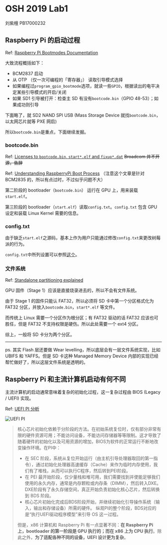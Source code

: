 # OSH 2019 Lab1
刘紫檀 PB17000232

## Raspberry Pi 的启动过程

Ref: [Raspberry Pi Bootmodes Documentation](https://www.raspberrypi.org/documentation/hardware/raspberrypi/bootmodes/README.md)

大致流程概括如下：
- BCM2837 启动
- 从 OTP （仅一次可编程的「寄存器」） 读取引导模式选择
- 如果编程过`program_gpio_bootmode`选项，就读一些`GPIO`，根据读出的电平决定某些引导模式的开启/关闭
- 如果 SD1 引导被打开：检查主 SD 有没有`bootcode.bin`（GPIO 48-53）；如果成功则引导

下面略了，就 SD2 NAND SPI USB (Mass Storage Device 就找`bootcode.bin`，以太网芯片就等 PXE 网启)

所以`bootcode.bin`是重点，下面继续发掘。

### bootcode.bin

Ref: [Licenses to `bootcode.bin`, `start*.elf` and `fixup*.dat`](https://github.com/raspberrypi/firmware/blob/master/boot/LICENCE.broadcom)   ~~Broadcom 并不开源，告辞~~

Ref: [Understanding RaspberryPi Boot Process](https://wiki.beyondlogic.org/index.php?title=Understanding_RaspberryPi_Boot_Process) （注意这个文章是针对 BCM2835 的，所以有点过时，不过似乎问题不大）

第二阶段的 bootloader（`bootcode.bin`） 运行在 GPU 上，用来装载`start.elf`。 

第三阶段的 bootloader（`start.elf`）读取`config.txt`。`config.txt` 包含 GPU 设定和装载 Linux Kernel 需要的信息。

### config.txt

由于缺乏`start.elf`之源码，基本上作为用户只能通过修改`config.txt`来更改树莓派的行为。

`config.txt`中所列设置可以参照[这个](https://www.raspberrypi.org/documentation/configuration/config-txt/)。

### 文件系统

Ref: [Standalone partitioning explained](https://github.com/raspberrypi/noobs/wiki/Standalone-partitioning-explained)

GPU 固件（Stage 1）应该是直接烧录进去的，所以不会有文件系统。

由于 Stage 1 的固件只能认 FAT32，所以必须将 SD 卡中第一个分区格式化为 FAT32 分区，并放入`bootcode.bin`，`start*.elf` 等文件。

而传统上 Linux 需要一个分区作为根分区；有 FAT32 驱动的话 FAT32 应该也可胜任，但是 FAT32 不支持权限是硬伤。所以此处需要一个 ext4 分区。

综上，一般将 SD 卡分为两个分区。

---

ps. 其实 Flash 层还要做 Wear levelling，所以底层会有一层文件系统实现，比如 UBIFS 和 YAFFS。但是 SD 卡这种 Managed Memory Device 内部的实现已经帮忙做好了，所以这层文件系统是透明的。

## Raspberry Pi 和主流计算机启动有何不同

主流计算机的启动通常意味着复杂的初始化过程，这一复杂过程由 BIOS (Legacy / UEFI) 实现。

Ref: [UEFI PI 分析](https://zhuanlan.zhihu.com/p/25941340)

![UEFI PI](/home/libreliu/RDMA/Os/OSH-2019-Labs/docs/uefi_pi.jpg)

> 核心芯片初始化依赖于分阶段的方法。在初始系统复位时，仅有部分非常有限的硬件资源可用；不能访问设备，不能访问存储器等等限制。这才导致了随着硬件的初始化以及可用资源的增加，BIOS为软件的正常运行不断地改变操作环境。在PI中：
>
> - 在 SEC 阶段，系统从复位开始运行（由主机引导处理器取回的第一指令），通过初始化处理器高速缓存（Cache）来作为临时内存使用，我们有了堆栈，从而可以执行C程序，然后转到PEI阶段。
> - 在 PEI 最开始阶段，仅少量栈和堆可用，我们需要找到并使能足够我们使用的永久内存，通常是内存颗粒或内存条（DIMM），然后转入DXE。
>   DXE阶段有了永久存储空间，真正开始负责初始化核心芯片，然后转换到 BDS 阶段。
> - 核心芯片初始化完成后BDS阶段开始，并继续初始化引导操作系统（输入，输出和存储设备）所需的硬件。 纵观PI的整个阶段，BDS对应的是“执行UEFI驱动程序模型”来引导 OS 这一过程。
>
> 但是，x86 计算机和 Raspberry Pi 有一点显著不同：**在 Raspberry Pi 上，bootloader 的第一阶段是 GPU 执行的；而在 x86 上为 CPU 执行**。除此之外，**为了适配各种不同的设备，UEFI 设计更为复杂**。



